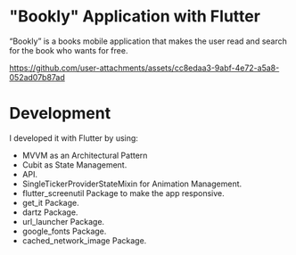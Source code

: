 
# "Bookly" Application with Flutter
“Bookly” is a books mobile application that makes the user read and search for the book who wants for free.




https://github.com/user-attachments/assets/cc8edaa3-9abf-4e72-a5a8-052ad07b87ad




# Development
I developed it with Flutter by using:
- MVVM as an Architectural Pattern
- Cubit as State Management.
- API.
- SingleTickerProviderStateMixin for Animation Management.
- flutter_screenutil Package to make the app responsive.
- get_it Package.
- dartz Package.
- url_launcher Package.
- google_fonts Package.
- cached_network_image Package.
